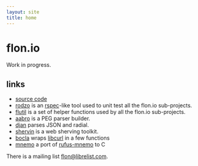 ```yaml
---
layout: site
title: home
---
```


# flon.io

Work in progress.

## links

* [source code](https://github.com/flon-io)
* [rodzo](https://github.com/flon-io/rodzo) is an [rspec](http://rspec.info)-like tool used to unit test all the flon.io sub-projects.
* [flutil](https://github.com/flon-io/flutil) is a set of helper functions used by all the flon.io sub-projects.
* [aabro](https://github.com/flon-io/aabro) is a PEG parser builder.
* [djan](https://github.com/flon-io/djan) parses JSON and radial.
* [shervin](https://github.com/flon-io/shervin) is a web sherving toolkit.
* [bocla](https://github.com/flon-io/bocla) wraps [libcurl](http://curl.haxx.se/libcurl) in a few functions
* [mnemo](https://github.com/flon-io/mnemo) a port of [rufus-mnemo](https://github.com/jmettraux/rufus-mnemo) to C

There is a mailing list [flon@librelist.com](http://librelist.com/browser/flon).

<!--
## posts

{% for post in site.posts %}
  <div>
    <a class="post-link" href="{{ post.url }}">{{ post.title }}</a>
    {{ post.date | date: '%Y-%m-%d' }}
    <div class="excerpt" data-href="{{ post.url }}">
      {{ post.content | strip_html | truncatewords: 49 }}
    </div>
  </div>
{% endfor %}
-->

